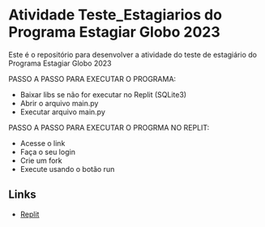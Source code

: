 # Atividade Teste_Estagiarios do Programa Estagiar Globo 2023

Este é o repositório para desenvolver a atividade do teste de estagiário do Programa Estagiar Globo 2023 

PASSO A PASSO PARA EXECUTAR O PROGRAMA:

- Baixar libs se não for executar no Replit (SQLite3)
- Abrir o arquivo main.py
- Executar arquivo main.py

PASSO A PASSO PARA EXECUTAR O PROGRMA NO REPLIT:

- Acesse o link
- Faça o seu login
- Crie um fork
- Execute usando o botão run

## Links
- [Replit](https://replit.com/@qu4resm4/Gabriel-Quaresma-Araujo-Teste-Estagiarios-Estagiar-Globo)

